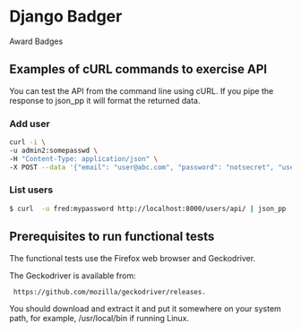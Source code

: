 # Django Badger
Award Badges

## Examples of cURL commands to exercise API
You can test the API from the command line using cURL. If you pipe the
response to json_pp it will format the returned data. 

### Add user
```bash
curl -i \
-u admin2:somepasswd \
-H "Content-Type: application/json" \
-X POST --data '{"email": "user@abc.com", "password": "notsecret", "username": "user1"}' http://localhost:8000/users/api/
```
### List users 
```bash
$ curl  -u fred:mypassword http://localhost:8000/users/api/ | json_pp
```

## Prerequisites to run functional tests
The functional tests use the Firefox web browser and Geckodriver.

The Geckodriver is available from:

	 https://github.com/mozilla/geckodriver/releases.

You should download and extract it and put it somewhere on your system path,
for example, /usr/local/bin if running Linux.

